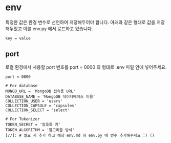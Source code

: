 # env

특정한 값은 환경 변수로 선언하여 저장해두어야 합니다.
아래와 같은 형태로 값을 저장해두었고 이를 env.py 에서 로드하고 있습니다.

```env
key = value
```

## port

로컬 환경에서 사용할 port 번호를 port = 0000 의 형태로 .env 파일 안에 넣어주세요.

```env
port = 0000

# For database
MONGO_URL = 'MongoDB 접속용 URL'
DATABASE_NAME = 'MongoDB 데이터베이스 이름'
COLLECTION_USER = 'users'
COLLECTION_CAPSULE = 'capsules'
COLLECTION_SELECT = 'select'

# For Tokenizer
TOKEN_SECRET = '암호화 키'
TOKEN_ALGORITHM = '알고리즘 방식'
[//]: # 필요 시 추가 하고 해당 env.md 와 env.py 에 변수 추가해주세요 :) ()
```
